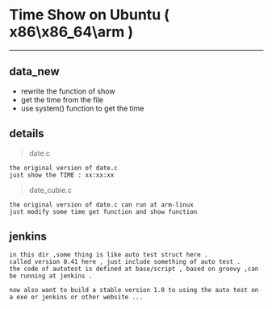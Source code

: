 # Time Show on Ubuntu ( x86\x86_64\arm )

--------

## data_new 

* rewrite the function of show 
* get the time from the file
* use system() function to get the time  

## details

> date.c
    
    the original version of date.c
    just show the TIME : xx:xx:xx 

> date_cubie.c

    the original version of date.c can run at arm-linux
    just modify some time get function and show function

## jenkins 

    in this dir ,some thing is like auto test struct here .
    called version 0.41 here , just include something of auto test .
    the code of autotest is defined at base/script , based on groovy ,can be running at jenkins .

    now also want to build a stable version 1.0 to using the auto test on a exe or jenkins or other website ...

    